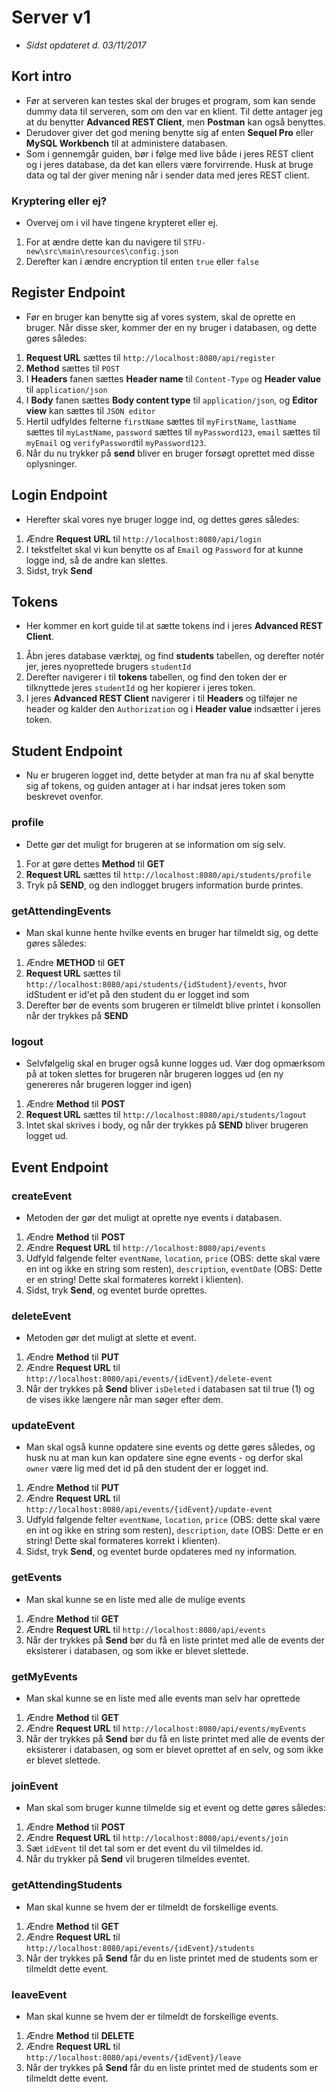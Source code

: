 # Server v1 
- *Sidst opdateret d. 03/11/2017*


## Kort intro
- Før at serveren kan testes skal der bruges et program, som kan sende dummy data til serveren, som om den var en klient. Til dette antager jeg at du benytter **Advanced REST Client**, men **Postman** kan også benyttes. 
- Derudover giver det god mening benytte sig af enten **Sequel Pro** eller **MySQL Workbench** til at administere databasen. 
- Som i gennemgår guiden, bør i følge med live både i jeres REST client og i jeres database, da det kan ellers være forvirrende. Husk at bruge data og tal der giver mening når i sender data med jeres REST client. 

### Kryptering eller ej? 
- Overvej om i vil have tingene krypteret eller ej. 
1. For at ændre dette kan du navigere til `STFU-new\src\main\resources\config.json`
2. Derefter kan i ændre encryption til enten `true` eller `false`
 

## Register Endpoint
- Før en bruger kan benytte sig af vores system, skal de oprette en bruger. Når disse sker, kommer der en ny bruger i databasen, og dette gøres således:
1. **Request URL** sættes til `http://localhost:8080/api/register`
2. **Method** sættes til `POST`
3. I **Headers** fanen sættes **Header name** til `Content-Type` og **Header value** til `application/json`
4. I **Body** fanen sættes **Body content type** til `application/json`, og **Editor view** kan sættes til `JSON editor`
5. Hertil udfyldes felterne `firstName` sættes til `myFirstName`, `lastName` sættes til `myLastName`, `password` sættes til `myPassword123`, `email` sættes til `myEmail` og `verifyPassword`til `myPassword123`. 
6. Når du nu trykker på **send** bliver en bruger forsøgt oprettet med disse oplysninger.

## Login Endpoint
- Herefter skal vores nye bruger logge ind, og dettes gøres således: 
1. Ændre **Request URL** til `http://localhost:8080/api/login`
2. I tekstfeltet skal vi kun benytte os af `Email` og `Password` for at kunne logge ind, så de andre kan slettes. 
3. Sidst, tryk **Send**

## Tokens 
- Her kommer en kort guide til at sætte tokens ind i jeres **Advanced REST Client**. 
1. Åbn jeres database værktøj, og find **students** tabellen, og derefter notér jer, jeres nyoprettede brugers `studentId`
2. Derefter navigerer i til **tokens** tabellen, og find den token der er tilknyttede jeres `studentId` og her kopierer i jeres token. 
3. I jeres **Advanced REST Client** navigerer i til **Headers** og tilføjer ne header og kalder den `Authorization` og i **Header value** indsætter i jeres token. 

## Student Endpoint
- Nu er brugeren logget ind, dette betyder at man fra nu af skal benytte sig af tokens, og guiden antager at i har indsat jeres token som beskrevet ovenfor. 

### profile
- Dette gør det muligt for brugeren at se information om sig selv. 
1. For at gøre dettes **Method** til **GET** 
2. **Request URL** sættes til `http://localhost:8080/api/students/profile`
3. Tryk på **SEND**, og den indlogget brugers information burde printes. 

### getAttendingEvents
- Man skal kunne hente hvilke events en bruger har tilmeldt sig, og dette gøres således:
1. Ændre **METHOD** til **GET** 
2. **Request URL** sættes til `http://localhost:8080/api/students/{idStudent}/events`, hvor idStudent er id'et på den student du er logget ind som
3. Derefter bør de events som brugeren er tilmeldt blive printet i konsollen når der trykkes på **SEND**

### logout
- Selvfølgelig skal en bruger også kunne logges ud. Vær dog opmærksom på at token slettes for brugeren når brugeren logges ud (en ny genereres når brugeren logger ind igen) 
1. Ændre **Method** til **POST** 
2. **Request URL** sættes til `http://localhost:8080/api/students/logout`
3. Intet skal skrives i body, og når der trykkes på **SEND** bliver brugeren logget ud. 


## Event Endpoint
### createEvent
- Metoden der gør det muligt at oprette nye events i databasen. 
1. Ændre **Method** til **POST** 
2. Ændre **Request URL** til `http://localhost:8080/api/events`
3. Udfyld følgende felter `eventName`, `location`, `price` (OBS: dette skal være en int og ikke en string som resten), `description`, `eventDate` (OBS: Dette er en string! Dette skal formateres korrekt i klienten).
4. Sidst, tryk **Send**, og eventet burde oprettes.

### deleteEvent
- Metoden gør det muligt at slette et event.
1. Ændre **Method** til **PUT** 
2. Ændre **Request URL** til `http://localhost:8080/api/events/{idEvent}/delete-event`
3. Når der trykkes på **Send** bliver `isDeleted` i databasen sat til true (1) og de vises ikke længere når man søger efter dem.

### updateEvent
- Man skal også kunne opdatere sine events og dette gøres således, og husk nu at man kun kan opdatere sine egne events - og derfor skal `owner` være lig med det id på den student der er logget ind. 
1. Ændre **Method** til **PUT** 
2. Ændre **Request URL** til `http://localhost:8080/api/events/{idEvent}/update-event`
3. Udfyld følgende felter `eventName`, `location`, `price` (OBS: dette skal være en int og ikke en string som resten), `description`, `date` (OBS: Dette er en string! Dette skal formateres korrekt i klienten).
4. Sidst, tryk **Send**, og eventet burde opdateres med ny information.

### getEvents
- Man skal kunne se en liste med alle de mulige events 
1. Ændre **Method** til **GET** 
2. Ændre **Request URL** til `http://localhost:8080/api/events`
3. Når der trykkes på **Send** bør du få en liste printet med alle de events der eksisterer i databasen, og som ikke er blevet slettede. 

### getMyEvents
- Man skal kunne se en liste med alle events man selv har oprettede
1. Ændre **Method** til **GET** 
2. Ændre **Request URL** til `http://localhost:8080/api/events/myEvents`
3. Når der trykkes på **Send** bør du få en liste printet med alle de events der eksisterer i databasen, og som er blevet oprettet af en selv, og som ikke er blevet slettede.

### joinEvent
- Man skal som bruger kunne tilmelde sig et event og dette gøres således: 
1. Ændre **Method** til **POST**
2. Ændre **Request URL** til `http://localhost:8080/api/events/join`
3. Sæt `idEvent` til det tal som er det event du vil tilmeldes id.
4. Når du trykker på **Send** vil brugeren tilmeldes eventet.

### getAttendingStudents
- Man skal kunne se hvem der er tilmeldt de forskellige events.
1. Ændre **Method** til **GET**
2. Ændre **Request URL** til `http://localhost:8080/api/events/{idEvent}/students`
3. Når der trykkes på **Send** får du en liste printet med de students som er tilmeldt dette event. 

### leaveEvent
- Man skal kunne se hvem der er tilmeldt de forskellige events.
1. Ændre **Method** til **DELETE**
2. Ændre **Request URL** til `http://localhost:8080/api/events/{idEvent}/leave`
3. Når der trykkes på **Send** får du en liste printet med de students som er tilmeldt dette event. 
